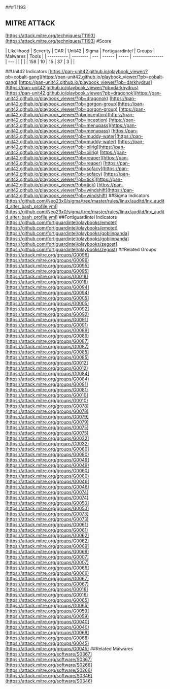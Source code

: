###T1193
## MITRE ATT&CK
[https://attack.mitre.org/techniques/T1193](https://attack.mitre.org/techniques/T1193)
#Score

| Likelihood | Severity | CAR | Unit42 | Sigma | Fortiguardintel | Groups | Malwares | Tools |
| ---------- | -------- | --- | ------ | ----- | --------------- | ---  |
 |   |   |   | 158 | 10 | 15 | 37 | 3 |   |

##Unit42 Indicators
[https://pan-unit42.github.io/playbook_viewer/?pb=cobalt-gang](https://pan-unit42.github.io/playbook_viewer/?pb=cobalt-gang)
[https://pan-unit42.github.io/playbook_viewer/?pb=darkhydrus](https://pan-unit42.github.io/playbook_viewer/?pb=darkhydrus)
[https://pan-unit42.github.io/playbook_viewer/?pb=dragonok](https://pan-unit42.github.io/playbook_viewer/?pb=dragonok)
[https://pan-unit42.github.io/playbook_viewer/?pb=gorgon-group](https://pan-unit42.github.io/playbook_viewer/?pb=gorgon-group)
[https://pan-unit42.github.io/playbook_viewer/?pb=inception](https://pan-unit42.github.io/playbook_viewer/?pb=inception)
[https://pan-unit42.github.io/playbook_viewer/?pb=menupass](https://pan-unit42.github.io/playbook_viewer/?pb=menupass)
[https://pan-unit42.github.io/playbook_viewer/?pb=muddy-water](https://pan-unit42.github.io/playbook_viewer/?pb=muddy-water)
[https://pan-unit42.github.io/playbook_viewer/?pb=oilrig](https://pan-unit42.github.io/playbook_viewer/?pb=oilrig)
[https://pan-unit42.github.io/playbook_viewer/?pb=reaper](https://pan-unit42.github.io/playbook_viewer/?pb=reaper)
[https://pan-unit42.github.io/playbook_viewer/?pb=sofacy](https://pan-unit42.github.io/playbook_viewer/?pb=sofacy)
[https://pan-unit42.github.io/playbook_viewer/?pb=tick](https://pan-unit42.github.io/playbook_viewer/?pb=tick)
[https://pan-unit42.github.io/playbook_viewer/?pb=windshift](https://pan-unit42.github.io/playbook_viewer/?pb=windshift)
[]()
##Sigma Indicators
[https://github.com/Neo23x0/sigma/tree/master/rules/linux/auditd/lnx_auditd_alter_bash_profile.yml](https://github.com/Neo23x0/sigma/tree/master/rules/linux/auditd/lnx_auditd_alter_bash_profile.yml)
[]()
##Fortiguardintel Indicators
[https://github.com/fortiguardintel/playbooks/emotet](https://github.com/fortiguardintel/playbooks/emotet)
[https://github.com/fortiguardintel/playbooks/goblinpanda](https://github.com/fortiguardintel/playbooks/goblinpanda)
[https://github.com/fortiguardintel/playbooks/zegost](https://github.com/fortiguardintel/playbooks/zegost)
[]()
##Related Groups
[https://attack.mitre.org/groups/G0096](https://attack.mitre.org/groups/G0096)
[https://attack.mitre.org/groups/G0095](https://attack.mitre.org/groups/G0095)
[https://attack.mitre.org/groups/G0018](https://attack.mitre.org/groups/G0018)
[https://attack.mitre.org/groups/G0094](https://attack.mitre.org/groups/G0094)
[https://attack.mitre.org/groups/G0005](https://attack.mitre.org/groups/G0005)
[https://attack.mitre.org/groups/G0092](https://attack.mitre.org/groups/G0092)
[https://attack.mitre.org/groups/G0091](https://attack.mitre.org/groups/G0091)
[https://attack.mitre.org/groups/G0089](https://attack.mitre.org/groups/G0089)
[https://attack.mitre.org/groups/G0087](https://attack.mitre.org/groups/G0087)
[https://attack.mitre.org/groups/G0085](https://attack.mitre.org/groups/G0085)
[https://attack.mitre.org/groups/G0012](https://attack.mitre.org/groups/G0012)
[https://attack.mitre.org/groups/G0084](https://attack.mitre.org/groups/G0084)
[https://attack.mitre.org/groups/G0081](https://attack.mitre.org/groups/G0081)
[https://attack.mitre.org/groups/G0010](https://attack.mitre.org/groups/G0010)
[https://attack.mitre.org/groups/G0078](https://attack.mitre.org/groups/G0078)
[https://attack.mitre.org/groups/G0079](https://attack.mitre.org/groups/G0079)
[https://attack.mitre.org/groups/G0075](https://attack.mitre.org/groups/G0075)
[https://attack.mitre.org/groups/G0032](https://attack.mitre.org/groups/G0032)
[https://attack.mitre.org/groups/G0080](https://attack.mitre.org/groups/G0080)
[https://attack.mitre.org/groups/G0049](https://attack.mitre.org/groups/G0049)
[https://attack.mitre.org/groups/G0060](https://attack.mitre.org/groups/G0060)
[https://attack.mitre.org/groups/G0046](https://attack.mitre.org/groups/G0046)
[https://attack.mitre.org/groups/G0074](https://attack.mitre.org/groups/G0074)
[https://attack.mitre.org/groups/G0050](https://attack.mitre.org/groups/G0050)
[https://attack.mitre.org/groups/G0073](https://attack.mitre.org/groups/G0073)
[https://attack.mitre.org/groups/G0061](https://attack.mitre.org/groups/G0061)
[https://attack.mitre.org/groups/G0062](https://attack.mitre.org/groups/G0062)
[https://attack.mitre.org/groups/G0069](https://attack.mitre.org/groups/G0069)
[https://attack.mitre.org/groups/G0007](https://attack.mitre.org/groups/G0007)
[https://attack.mitre.org/groups/G0066](https://attack.mitre.org/groups/G0066)
[https://attack.mitre.org/groups/G0067](https://attack.mitre.org/groups/G0067)
[https://attack.mitre.org/groups/G0016](https://attack.mitre.org/groups/G0016)
[https://attack.mitre.org/groups/G0065](https://attack.mitre.org/groups/G0065)
[https://attack.mitre.org/groups/G0059](https://attack.mitre.org/groups/G0059)
[https://attack.mitre.org/groups/G0040](https://attack.mitre.org/groups/G0040)
[https://attack.mitre.org/groups/G0068](https://attack.mitre.org/groups/G0068)
[https://attack.mitre.org/groups/G0045](https://attack.mitre.org/groups/G0045)
[]()
##Related Malwares
[https://attack.mitre.org/software/S0367](https://attack.mitre.org/software/S0367)
[https://attack.mitre.org/software/S0266](https://attack.mitre.org/software/S0266)
[https://attack.mitre.org/software/S0346](https://attack.mitre.org/software/S0346)
[]()
